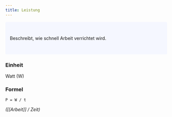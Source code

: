 ```yaml
---
title: Leistung
---
```

<p style="padding: 3em 1em; background: #f5f7ff; border-radius: 4px;">
    Beschreibt, wie schnell Arbeit verrichtet wird.
</p>

### Einheit
Watt (W)

### Formel
`P = W / t`

*([[Arbeit]] / Zeit)*